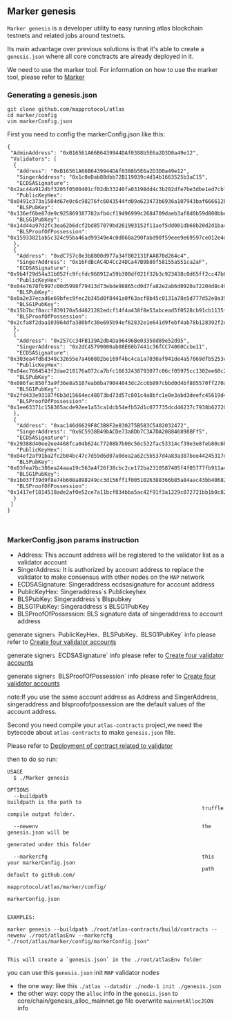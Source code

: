## Marker genesis

`Marker genesis` is a developer utility to easy running atlas blockchain testnets and related jobs around testnets.

Its main advantage over previous solutions is that it's able to create a `genesis.json` where all core conctracts are
already deployed in it.

We need to use the marker tool. For information on how to use the marker tool, please refer to [Marker](./marker/Marker.md)

### Generating a genesis.json

```
git clone github.com/mapprotocol/atlas
cd marker/config
vim markerConfig.json
```

First you need to config the markerConfig.json like this:

```shell
{
 "AdminAddress": "0xB16561A66B6439944DAf0388b5E6a2D3D0a49e12",
 "Validators": [
  {
   "Address": "0xB16561A66B6439944DAf0388b5E6a2D3D0a49e12",
   "SingerAddress": "0x1c0eDab88dbb72B119039c4d14b1663525b3aC15",
   "ECDSASignature": "0x2ac44a912dbf3205f0500401cf02db33240fa03198dd4c3b202dfe7be3dbe1ed7cbfbe9326d50223faf2971e3ecefed027df1dda6727e9c45b55b377384dacf201",
   "PublicKeyHex": "0x0491c373a1504d67e0c6c98276fc6043544fd09a623473b6936a107943baf666612b5e2a3beacf839d1ec74fd00f4388d4b813eac26b26ab4859003473b286650a",
   "BLSPubKey": "0x136ef6be87de9c925869387782afb4cf19496999c2684709daeb3af8d0b59d800bbe05870789f0f9b3cadababa69f5a00a38bbcba71d99c4c35d671442232c4d3017fd6b99e8356a3e4e985bdfc60bbcb8d939c87976a1ff677d7c42989b379a0b4c0f168a544c892bd2b3ec480e3d6c58c7dddb8d83677ebee2e87ab3660b80",
   "BLSG1PubKey": "0x14d44a97d2fc3ea62b6dcf2bd857079bd261993152f11aef5dd001db68b20d2d1ba45f117b6530a7aec45d7d90fd4e15d2a62f62b706eaa115aa801caeee294b",
   "BLSProofOfPossession": "0x15933821ab5c324c95ba46ad99349e4c0d068a290fabd90f59eee9e69597ce012e4df0614f48696ff22c52a0667ee1daf8ca581d920c39ba726f0f3c69cae66e"
  },
  {
   "Address": "0xdC757c8e3b8800d977a34f802131FAA870d264c4",
   "SingerAddress": "0x16FdBcAC4D4Cc24DCa47B9b80f58155a551ca2aF",
   "ECDSASignature": "0x9b4f29d54a31b052fc9fcfdc968912a59b308df021f32b3c923438c0d65ff2cc47b8d01bf5968d70a8c82875a1852c313540f89467a3fe833902a0c0aff5a27a01",
   "PublicKeyHex": "0x04e7678fb997c00d5998f79413d73ebde98865cd0d7fa82e2ab6d0920a72204d8c49c14f873ec9ee0e0b38651001acc9a4c1a0a63de6c6589b896f21f6a6bb6837",
   "BLSPubKey": "0x0a2e37ecad6e69bfec9fec2b345d0f8441a0f63acf8b45c0131a78e5d777d52e0a39404ca85f2c08752c1d4ff8df05c82c7880779d61fe3fabcd4fd682463c0515b1f0217561a6a72bd381da19e34c5560c6eccb08ff83d7d3f4ac6da7f5d1ed15a2780f782c1fa571fa65b99694af559b9df168b1d8745ac3bbc7d3fe550b94",
   "BLSG1PubKey": "0x15b7bcf0accf839170a5d4621282edcf14f4a438f8e53abcead5f0528cb91cb1135fd4e82ede1493ab1209af122e1dc186c885cc96d2413cbc09a58163b91eb9",
   "BLSProofOfPossession": "0x2cfa8f2daa103964dfa380bfc30e695b94ef62832e1e641d9febf4ab78b128392f2e33612a66cc75e35a6326b8a6aa0be26fd9567d4aeff16e9883a671648b5d"
  },
  {
   "Address": "0x257Cc34FB139A2db4Da96496Be03358d89e52d95",
   "SingerAddress": "0x2dC45799000ab08E60b7441c36fCC74060Ccbe11",
   "ECDSASignature": "0x303ea4fdbd348c32655e7a460802be169f4bc4ca1a7030af941de4a57069dfb5253c0c087e06e258f63e50176bd5b54bf462514d8116ec3394bdc875c5678f7500",
   "PublicKeyHex": "0x04ec7664543f2dae218176a072ca7bfc16632438793077c06cf05975cc1302ee60c27f29e2cc3b64ffbaa69d2939e937f99a7bf93d7c5fa59bffbcd769e4f234e8",
   "BLSPubKey": "0x086fac850f3a9f36e8a5107eab0ba79044043dc2cc6b897cbbd0d4bf805570ff270a98f28e2d2e70b7b2ecc41a4a13e453178354997aa2038852c5945f0564bb02cdf57642881a1b40417fe3620429fc087f8dee6a68e5d7193d3243c38a1f3827d0f4cb616722a1fa78a283a17589d7688a769ade77e9d6417c6e2a9adf59c3",
   "BLSG1PubKey": "0x2fd433e93187f6b3d15664ec48073bd73d57c801c4a8bfc1e0e3abd3deefc45619d45ac7ad54df7dda5b8afd6f882c9d9f879dbc6d587f1da5da1751baac729f",
   "BLSProofOfPossession": "0x1ee63371c158365acde92ee1a53ca1dcb54efb52d1c077735dcd46237c7938b62720e4903dd9b825f3bed819422791352a9b7fe1a39e1183d33c0ca892cff1f4"
  },
  {
   "Address": "0xac146d6629F8C3B8F2e830275B583C5402032472",
   "SingerAddress": "0x6C5938B49bACDe73a8Db7C3A7DA208846898BFf5",
   "ECDSASignature": "0x29388d40ee2ee4468fca04b624c77208b7b00c56c532fac53314cf39e3e8feb80c6bd2b7d25a6e20e9da0adaeec4b49c13b673e6ca2d088370e0b6189fb216f000",
   "PublicKeyHex": "0x04ef2af91ba2fc2b04bc47c7d59d6d07a0dea2a62c5b537d4a83a387bee44245317de753c4e45858708c0d31473c6595ac9dddbcf7ac02a13df4af1a188e2c9c24",
   "BLSPubKey": "0x03fea7bc386ea24aaa19c563a4f26f38cbc2ce172ba2310587405f4f05777fb911a4c3553b7b6529ea02a9da3ae2df6f70c3409105b39e1930d6a6ae8344fc221f5dfb2e73cc8ce434d1af33d95366796bdec26ca7cfcc0a03867fabf471884206db6b9e175a131995bd0c70b93a6f2eec96d831ad0c42d13d334f780d578834",
   "BLSG1PubKey": "0x1b037f39d9f8e74b608a898249cc3d156ff1f0051026388366b85a84aac43bb4068275cd909e16b29f1b3bc97e91ec0a8b95a11b8a574cbc2c9ea142d26c8a49",
   "BLSProofOfPossession": "0x1417ef1814518ade2af0e52ce7a11bcf834bba5ac42f91f3a1229c072721bb1b0c82513600690ebc0244572dd459d280abd6c14c0fc4837fa06335c88457a402"
  }
 ]
}



```
### MarkerConfig.json params instruction

- Address:        This account address will be registered to the validator list as a validator account
- SingerAddress:  It is authorized by account address to replace the validator to make consensus with other nodes on the `MAP` network
- ECDSASignature: Singeraddress ecdsasignature for account address
- PublicKeyHex:   Singeraddress`s Publickeyhex
- BLSPubKey:      Singeraddress`s Blspubkey
- BLSG1PubKey:    Singeraddress`s BLSG1PubKey
- BLSProofOfPossession: BLS signature data of singeraddress to account address

generate signer`s `PublicKeyHex`、`BLSPubKey`、`BLSG1PubKey` info please refer to  [Create four validator accounts](./make-private-chain.md#create-four-validator-accounts)

generate signer`s `ECDSASignature` info please refer to  [Create four validator accounts](./marker/AboutValidator.md#makeECDSASignatureFromSinger)

generate signer`s `BLSProofOfPossession` info please refer to  [Create four validator accounts](./marker/AboutValidator.md#makeBLSProofOfPossessionFromSinger)

note:If you use the same account address as Address and SingerAddress, singeraddress and blsproofofpossession are the default values of the account address.

Second you need compile your `atlas-contracts` project,we need the bytecode about `atlas-contracts` to make `genesis.json` file.

Please refer to [Deployment of contract related to validator](./contracts/DeployContracts.md#deployment-of-contract-related-to-validator)

then to do so run:

```shell
USAGE
  $ ./Marker genesis

OPTIONS
  --buildpath                                                  buildpath is the path to 
                                                               truffle compile output folder.
  
  --newenv                                                     the genesis.json will be 
                                                               generated under this folder 

  --markercfg                                                  this your markerConfig.json 
                                                               path default to github.com/
                                                               mapprotocol/atlas/marker/config/
                                                               markerConfig.json
                                                     
  
EXAMPLES:

marker genesis --buildpath ./root/atlas-contracts/build/contracts --newenv ./root/atlasEnv --markercfg "./root/atlas/marker/config/markerConfig.json"


This will create a `genesis.json` in the ./root/atlasEnv folder

```
you can use this `genesis.json` init `MAP` validator nodes
- the one way: like this `./atlas --datadir ./node-1 init ./genesis.json`
- the other way: copy the `alloc` info in the `genesis.json` to core/chain/genesis_alloc_mainnet.go file overwrite `mainnetAllocJSON` info
